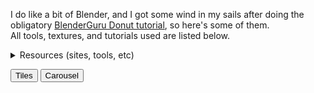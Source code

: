 
I do like a bit of Blender, and I got some wind in my sails after doing the obligatory [BlenderGuru Donut tutorial](https://www.youtube.com/watch?v=TPrnSACiTJ4), so here's some of them.  
All tools, textures, and tutorials used are listed below.    

<!--more-->  

<details class="render-resources">
  <summary>Resources (sites, tools, etc)</summary>
  <h2>Sites</h2>

  - [Poligon](https://www.poliigon.com/)  
  - [HDRIHaven](https://hdrihaven.com/)  
  - [Quixel](https://quixel.com/megascans/home/)
  - Models: [Mixamo](https://www.mixamo.com/)   

  <h2>Tools</h2>

  - [Blender](https://www.blender.org/) - Makes all this possible  
  - [Paint.NET](https://www.getpaint.net/) - Easy quick image editor  
  - [GIMP](https://www.gimp.org/) - xplat alternative  
  - [JSDisplacement](https://windmillart.net/?p=jsplacement) - Greeble generator  
</details>

<p class="render-toggle-buttons">
  <button id="render-tiles-button" onclick="setRenderDisplay('tiles')">
    Tiles
  </button>
  <button id="render-carousel-button" class="selected" onclick="setRenderDisplay('carousel')">
    Carousel
  </button>
</p>